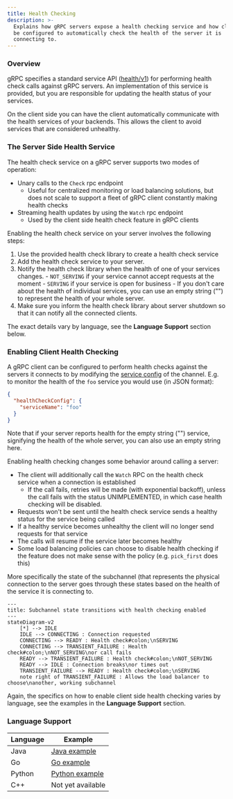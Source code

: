 ```yaml
---
title: Health Checking
description: >-
  Explains how gRPC servers expose a health checking service and how client can
  be configured to automatically check the health of the server it is
  connecting to.
---
```


### Overview

gRPC specifies a standard service API ([health/v1]) for performing health check
calls against gRPC servers. An implementation of this service is provided, but
you are responsible for updating the health status of your services.

On the client side you can have the client automatically communicate with the
health services of your backends. This allows the client to avoid services that
are considered unhealthy.

### The Server Side Health Service

The health check service on a gRPC server supports two modes of operation:

  - Unary calls to the `Check` rpc endpoint
    - Useful for centralized monitoring or load balancing solutions, but does
      not scale to support a fleet of gRPC client constantly making health
      checks
  - Streaming health updates by using the `Watch` rpc endpoint
    - Used by the client side health check feature in gRPC clients

Enabling the health check service on your server involves the following steps:

  1. Use the provided health check library to create a health check service
  2. Add the health check service to your server.
  3. Notify the health check library when the health of one of your services
  changes.
    - `NOT_SERVING` if your service cannot accept requests at the moment
    - `SERVING` if your service is open for business
    - If you don't care about the health of individual services, you can use
    an empty string ("") to represent the health of your whole server.
  4. Make sure you inform the health check library about server shutdown so
  that it can notify all the connected clients.

The exact details vary by language, see the **Language Support** section below.


### Enabling Client Health Checking

A gRPC client can be configured to perform health checks against the servers
it connects to by modifying the [service config] of the channel. E.g. to monitor
the health of the `foo` service you would use (in JSON format):

```json
{
  "healthCheckConfig": {
    "serviceName": "foo"
  }
}
```

Note that if your server reports health for the empty string ("") service,
signifying the health of the whole server, you can also use an empty string
here.

Enabling health checking changes some behavior around calling a server:

  - The client will additionally call the `Watch` RPC on the health check
  service when a connection is established
    - If the call fails, retries will be made (with exponential backoff), unless
    the call fails with the status UNIMPLEMENTED, in which case health checking
    will be disabled.
  - Requests won't be sent until the health check service sends a healthy
  status for the service being called
  - If a healthy service becomes unhealthy the client will no longer send
  requests for that service
  - The calls will resume if the service later becomes healthy
  - Some load balancing policies can choose to disable health checking if
  the feature does not make sense with the policy (e.g. `pick_first` does
  this)

More specifically the state of the subchannel (that represents the physical
connection to the server goes through these states based on the health of
the service it is connecting to.

```mermaid
---
title: Subchannel state transitions with health checking enabled
---
stateDiagram-v2
    [*] --> IDLE
    IDLE --> CONNECTING : Connection requested
    CONNECTING --> READY : Health check#colon;\nSERVING
    CONNECTING --> TRANSIENT_FAILURE : Health check#colon;\nNOT_SERVING\nor call fails
    READY --> TRANSIENT_FAILURE : Health check#colon;\nNOT_SERVING
    READY --> IDLE : Connection breaks\nor times out
    TRANSIENT_FAILURE --> READY : Health check#colon;\nSERVING
    note right of TRANSIENT_FAILURE : Allows the load balancer to choose\nanother, working subchannel 
```


Again, the specifics on how to enable client side health checking varies by
language, see the examples in the **Language Support** section.

### Language Support

| Language | Example           | 
|----------|-------------------|
| Java     | [Java example]    |
| Go       | [Go example]      |
| Python   | [Python example]  |
| C++      | Not yet available |


[health/v1]:https://github.com/grpc/grpc-proto/blob/master/grpc/health/v1/health.proto
[service config]:https://github.com/grpc/grpc/blob/master/doc/service_config.md
[Java example]:https://github.com/grpc/grpc-java/tree/master/examples/src/main/java/io/grpc/examples/healthservice
[Go example]:https://github.com/grpc/grpc-go/tree/master/examples/features/health
[Python example]:https://github.com/grpc/grpc/tree/master/examples/python/health_checking
